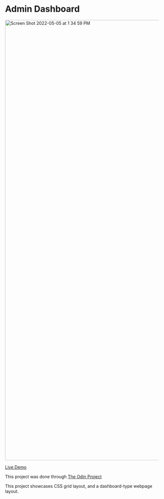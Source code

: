# Admin Dashboard

<img width="1440" alt="Screen Shot 2022-05-05 at 1 34 59 PM" src="https://user-images.githubusercontent.com/56983817/166996335-b0f7cd83-4f16-493e-bb5c-966776133ce5.png">

<a href="http://etanetan.github.io/admin-dashboard/">Live Demo</a>

This project was done through <a href="https://www.theodinproject.com">The Odin Project</a>

This project showcases CSS grid layout, and a dashboard-type webpage layout.
